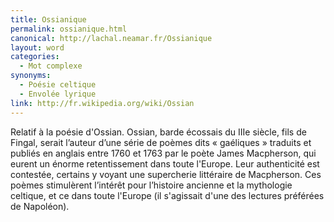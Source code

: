 ```yaml
---
title: Ossianique
permalink: ossianique.html
canonical: http://lachal.neamar.fr/Ossianique
layout: word
categories:
  - Mot complexe
synonyms:
  - Poésie celtique
  - Envolée lyrique
link: http://fr.wikipedia.org/wiki/Ossian
---
```


Relatif à la poésie d'Ossian.
Ossian, barde écossais du IIIe siècle, fils de Fingal, serait l’auteur d’une série de poèmes dits « gaéliques » traduits et publiés en anglais entre 1760 et 1763 par le poète James Macpherson, qui eurent un énorme retentissement dans toute l'Europe. Leur authenticité est contestée, certains y voyant une supercherie littéraire de Macpherson. Ces poèmes stimulèrent l’intérêt pour l’histoire ancienne et la mythologie celtique, et ce dans toute l'Europe (il s'agissait d'une des lectures préférées de Napoléon).

